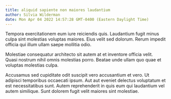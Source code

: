 ```yaml
---
title: aliquid sapiente non maiores laudantium
author: Silvia Wilderman
date: Mon Apr 04 2022 14:57:28 GMT-0400 (Eastern Daylight Time)
---
```

Tempora exercitationem eum iure reiciendis quis. Laudantium fugit minus culpa sint molestias voluptas maiores. Eius velit sed dolorum. Rerum impedit officia qui illum ullam saepe mollitia odio.

 Molestiae consequatur architecto sit autem at et inventore officia velit. Quasi nostrum nihil omnis molestias porro. Beatae unde ullam quo quae et voluptas molestias culpa.

 Accusamus sed cupiditate odit suscipit vero accusantium et vero. Ut adipisci temporibus occaecati ipsum. Aut aut eveniet delectus voluptatum et est necessitatibus sunt. Autem reprehenderit in quis eum qui laudantium vel autem similique. Sunt dolorem fugit velit maiores sint molestiae.